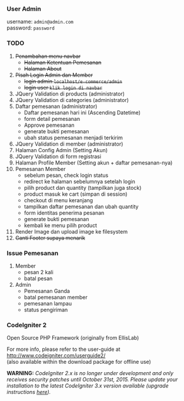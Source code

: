 ### User Admin
username: `admin@admin.com`     
password: `password`

### TODO
1. ~~Penambahan menu navbar~~
	* ~~Halaman Ketentuan Pemesanan~~
	* ~~Halaman About~~
2. ~~Pisah Login Admin dan Member~~
    * ~~login admin `localhost/e-commerce/admin`~~
    * ~~login user `klik login di navbar`~~
3. JQuery Validation di products (administrator)
4. JQuery Validation di categories (administrator)
5. Daftar pemesanan (administrator)
	* Daftar pemesanan hari ini (Ascending Datetime)
	* form detail pemesanan
	* Approve pemesanan
	* generate bukti pemesanan
	* ubah status pemesanan menjadi terkirim
6. JQuery Validation di member (administrator)
7. Halaman Config Admin (Setting Akun)
8. JQuery Validation di form registrasi
9. Halaman Profile Member (Setting akun + daftar pemesanan-nya)
10. Pemesanan Member
	* sebelum pesan, check login status
	* redirect ke halaman sebelumnya setelah login
	* pilih product dan quantity (tampilkan juga stock)
	* product masuk ke cart (simpan di session)
	* checkout di menu keranjang
	* tampilkan daftar pemesanan dan ubah quantity
	* form identitas penerima pesanan
	* generate bukti pemesanan
	* kembali ke menu pilih product
11. Render Image dan upload image ke filesystem
12. ~~Ganti Footer supaya menarik~~

### Issue Pemesanan
1. Member
	* pesan 2 kali
	* batal pesan
2. Admin
	* Pemesanan Ganda
	* batal pemesanan member
	* pemesanan lampau
	* status pengiriman

### CodeIgniter 2
Open Source PHP Framework (originally from EllisLab)

For more info, please refer to the user-guide at http://www.codeigniter.com/userguide2/  
(also available within the download package for offline use)

**WARNING:** *CodeIgniter 2.x is no longer under development and only receives security patches until October 31st, 2015.
Please update your installation to the latest CodeIgniter 3.x version available
(upgrade instructions [here](http://www.codeigniter.com/userguide3/installation/upgrade_300.html)).*
